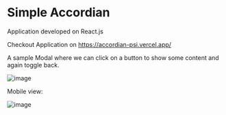 # Simple Accordian

Application developed on React.js

Checkout Application on https://accordian-psi.vercel.app/

A sample Modal where we can click on a button to show some content and again toggle back.

![image](https://user-images.githubusercontent.com/107784718/182864558-ce2df436-7ba7-4f39-acd3-4db6d955e8d9.png)

Mobile view:

![image](https://user-images.githubusercontent.com/107784718/186089555-5fd8cfd0-1cc1-4069-9887-04508375624d.png)


